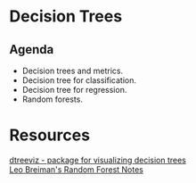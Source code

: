 # Decision Trees

## Agenda
- Decision trees and metrics.  
- Decision tree for classification.  
- Decision tree for regression.  
- Random forests.  

# Resources
[dtreeviz - package for visualizing decision trees](https://github.com/parrt/dtreeviz)
<br>[Leo Breiman's Random Forest Notes](https://www.stat.berkeley.edu/~breiman/RandomForests/cc_home.htm)
